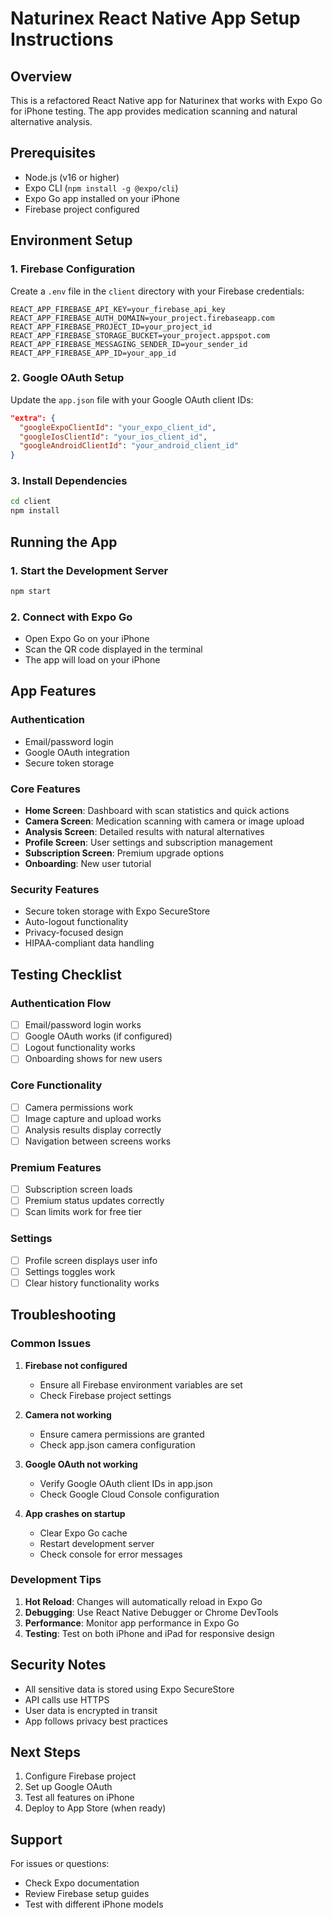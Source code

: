 # Naturinex React Native App Setup Instructions

## Overview
This is a refactored React Native app for Naturinex that works with Expo Go for iPhone testing. The app provides medication scanning and natural alternative analysis.

## Prerequisites
- Node.js (v16 or higher)
- Expo CLI (`npm install -g @expo/cli`)
- Expo Go app installed on your iPhone
- Firebase project configured

## Environment Setup

### 1. Firebase Configuration
Create a `.env` file in the `client` directory with your Firebase credentials:

```env
REACT_APP_FIREBASE_API_KEY=your_firebase_api_key
REACT_APP_FIREBASE_AUTH_DOMAIN=your_project.firebaseapp.com
REACT_APP_FIREBASE_PROJECT_ID=your_project_id
REACT_APP_FIREBASE_STORAGE_BUCKET=your_project.appspot.com
REACT_APP_FIREBASE_MESSAGING_SENDER_ID=your_sender_id
REACT_APP_FIREBASE_APP_ID=your_app_id
```

### 2. Google OAuth Setup
Update the `app.json` file with your Google OAuth client IDs:

```json
"extra": {
  "googleExpoClientId": "your_expo_client_id",
  "googleIosClientId": "your_ios_client_id",
  "googleAndroidClientId": "your_android_client_id"
}
```

### 3. Install Dependencies
```bash
cd client
npm install
```

## Running the App

### 1. Start the Development Server
```bash
npm start
```

### 2. Connect with Expo Go
- Open Expo Go on your iPhone
- Scan the QR code displayed in the terminal
- The app will load on your iPhone

## App Features

### Authentication
- Email/password login
- Google OAuth integration
- Secure token storage

### Core Features
- **Home Screen**: Dashboard with scan statistics and quick actions
- **Camera Screen**: Medication scanning with camera or image upload
- **Analysis Screen**: Detailed results with natural alternatives
- **Profile Screen**: User settings and subscription management
- **Subscription Screen**: Premium upgrade options
- **Onboarding**: New user tutorial

### Security Features
- Secure token storage with Expo SecureStore
- Auto-logout functionality
- Privacy-focused design
- HIPAA-compliant data handling

## Testing Checklist

### Authentication Flow
- [ ] Email/password login works
- [ ] Google OAuth works (if configured)
- [ ] Logout functionality works
- [ ] Onboarding shows for new users

### Core Functionality
- [ ] Camera permissions work
- [ ] Image capture and upload works
- [ ] Analysis results display correctly
- [ ] Navigation between screens works

### Premium Features
- [ ] Subscription screen loads
- [ ] Premium status updates correctly
- [ ] Scan limits work for free tier

### Settings
- [ ] Profile screen displays user info
- [ ] Settings toggles work
- [ ] Clear history functionality works

## Troubleshooting

### Common Issues

1. **Firebase not configured**
   - Ensure all Firebase environment variables are set
   - Check Firebase project settings

2. **Camera not working**
   - Ensure camera permissions are granted
   - Check app.json camera configuration

3. **Google OAuth not working**
   - Verify Google OAuth client IDs in app.json
   - Check Google Cloud Console configuration

4. **App crashes on startup**
   - Clear Expo Go cache
   - Restart development server
   - Check console for error messages

### Development Tips

1. **Hot Reload**: Changes will automatically reload in Expo Go
2. **Debugging**: Use React Native Debugger or Chrome DevTools
3. **Performance**: Monitor app performance in Expo Go
4. **Testing**: Test on both iPhone and iPad for responsive design

## Security Notes

- All sensitive data is stored using Expo SecureStore
- API calls use HTTPS
- User data is encrypted in transit
- App follows privacy best practices

## Next Steps

1. Configure Firebase project
2. Set up Google OAuth
3. Test all features on iPhone
4. Deploy to App Store (when ready)

## Support

For issues or questions:
- Check Expo documentation
- Review Firebase setup guides
- Test with different iPhone models 
